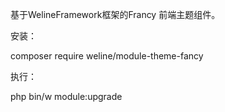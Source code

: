 基于WelineFramework框架的Francy 前端主题组件。

安装：

composer require weline/module-theme-fancy

执行：

php bin/w module:upgrade